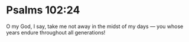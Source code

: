 # Psalms 102:24

O my God, I say, take me not away in the midst of my days — you whose years endure throughout all generations!
